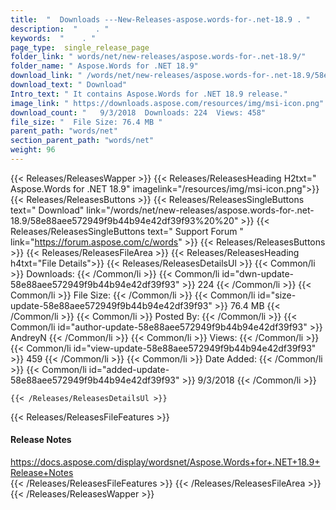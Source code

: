 ```yaml
---
title:  "  Downloads ---New-Releases-aspose.words-for-.net-18.9 . " 
description:  "    . " 
keywords:  "    . " 
page_type:  single_release_page
folder_link: " words/net/new-releases/aspose.words-for-.net-18.9/"
folder_name: " Aspose.Words for .NET 18.9"
download_link: " /words/net/new-releases/aspose.words-for-.net-18.9/58e88aee572949f9b44b94e42df39f93"
download_text: " Download"
Intro_text: " It contains Aspose.Words for .NET 18.9 release."
image_link: " https://downloads.aspose.com/resources/img/msi-icon.png"
download_count: "   9/3/2018  Downloads: 224  Views: 458"
file_size: "  File Size: 76.4 MB "
parent_path: "words/net"
section_parent_path: "words/net"
weight: 96 
---
```


{{< Releases/ReleasesWapper >}}
  {{< Releases/ReleasesHeading H2txt=" Aspose.Words for .NET 18.9" imagelink="/resources/img/msi-icon.png">}}
  {{< Releases/ReleasesButtons >}}
    {{< Releases/ReleasesSingleButtons text=" Download" link="/words/net/new-releases/aspose.words-for-.net-18.9/58e88aee572949f9b44b94e42df39f93%20%20" >}}
    {{< Releases/ReleasesSingleButtons text=" Support Forum " link="https://forum.aspose.com/c/words" >}}
  {{< Releases/ReleasesButtons >}}
  {{< Releases/ReleasesFileArea >}}
    {{< Releases/ReleasesHeading h4txt="File Details">}}
    {{< Releases/ReleasesDetailsUl >}}
            {{< Common/li  >}} Downloads: {{< /Common/li >}} 
      {{< Common/li id="dwn-update-58e88aee572949f9b44b94e42df39f93" >}} 224 {{< /Common/li >}} 
      {{< Common/li  >}} File Size: {{< /Common/li >}} 
      {{< Common/li id="size-update-58e88aee572949f9b44b94e42df39f93" >}} 76.4 MB {{< /Common/li >}} 
      {{< Common/li  >}} Posted By: {{< /Common/li >}} 
      {{< Common/li id="author-update-58e88aee572949f9b44b94e42df39f93" >}} AndreyN {{< /Common/li >}} 
      {{< Common/li  >}} Views: {{< /Common/li >}} 
      {{< Common/li id="view-update-58e88aee572949f9b44b94e42df39f93" >}} 459 {{< /Common/li >}} 
      {{< Common/li  >}} Date Added: {{< /Common/li >}} 
      {{< Common/li id="added-update-58e88aee572949f9b44b94e42df39f93" >}} 9/3/2018 {{< /Common/li >}} 

    {{< /Releases/ReleasesDetailsUl >}}

  {{< Releases/ReleasesFileFeatures >}}
      <h4>Release Notes</h4><div><a href="https://docs.aspose.com/display/wordsnet/Aspose.Words+for+.NET+18.9+Release+Notes">https://docs.aspose.com/display/wordsnet/Aspose.Words+for+.NET+18.9+Release+Notes</a></div>
  {{< /Releases/ReleasesFileFeatures >}}
 {{< /Releases/ReleasesFileArea >}}
{{< /Releases/ReleasesWapper >}}


